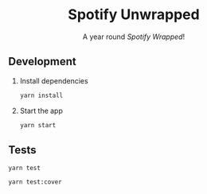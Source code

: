 <h1 align="center">
  Spotify Unwrapped
</h1>
<p align="center">
  A year round <i>Spotify Wrapped</i>!
</p>

## Development

1. Install dependencies

   ```sh
   yarn install
   ```

2. Start the app

   ```sh
   yarn start
   ```

## Tests

```
yarn test
```

```
yarn test:cover
```